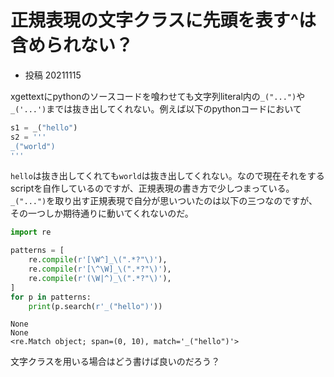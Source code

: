 # 正規表現の文字クラスに先頭を表す^は含められない？

- 投稿 20211115

xgettextにpythonのソースコードを喰わせても文字列literal内の`_("...")`や`_('...')`までは抜き出してくれない。例えば以下のpythonコードにおいて

```python
s1 = _("hello")
s2 = '''
_("world")
'''
```

`hello`は抜き出してくれても`world`は抜き出してくれない。なので現在それをするscriptを自作しているのですが、正規表現の書き方で少しつまっている。`_("...")`を取り出す正規表現で自分が思いついたのは以下の三つなのですが、その一つしか期待通りに動いてくれないのだ。

```python
import re

patterns = [
    re.compile(r'[\W^]_\(".*?"\)'),
    re.compile(r'[\^\W]_\(".*?"\)'),
    re.compile(r'(\W|^)_\(".*?"\)'),
]
for p in patterns:
    print(p.search(r'_("hello")'))
```

```
None
None
<re.Match object; span=(0, 10), match='_("hello")'>
```

文字クラスを用いる場合はどう書けば良いのだろう？
